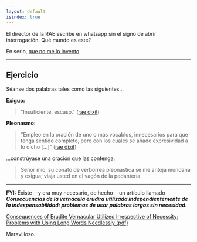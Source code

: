 ```yaml
---
layout: default
isindex: true
---
```


El director de la RAE escribe en whatsapp sin el signo de abrir interrogación. Qué mundo es este?

En serio, [que no me lo invento](https://www.youtube.com/watch?v=YjeQl0RRg0w).

---

## Ejercicio
Séanse dos palabras tales como las siguientes...

**Exiguo:**
> "Insuficiente, escaso." ([rae dixit](http://dle.rae.es/?id=HFVPaIL))

**Pleonasmo:**
> "Empleo en la oración de uno o más vocablos, innecesarios para que tenga sentido completo, pero con los cuales se añade expresividad a lo dicho [...]" ([rae dixit](http://dle.rae.es/?id=TPKD99c))

...constrúyase una oración que las contenga:
> Señor mío, su conato de verborrea pleonástica se me antoja mundana y exigua; viaja usted en el vagón de la pedantería.

---

**FYI:** Existe --y era muy necesario, de hecho-- un artículo llamado ***Consecuencias de la vernácula erudira utilizada independientemente de la indespensabilidad: problemas de usar palabras largas sin necesidad***.

[Consequences of Erudite Vernacular Utilized Irrespective
of Necessity: Problems with Using Long Words Needlessly (pdf)](http://web.princeton.edu/sites/opplab/papers/Opp%20Consequences%20of%20Erudite%20Vernacular.pdf)

Maravilloso.